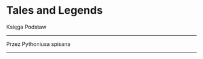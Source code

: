 <div class="book-cover-front">
	<h1 class="book-title">Tales and Legends</h1>
	<div class="book-subtitle">Księga Podstaw</div>
	<hr>
	<div class="book-author">Przez Pythoniusa spisana</div>
	<hr>
</div>